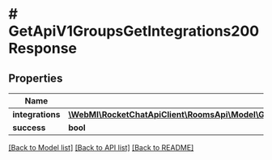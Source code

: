 # # GetApiV1GroupsGetIntegrations200Response

## Properties

Name | Type | Description | Notes
------------ | ------------- | ------------- | -------------
**integrations** | [**\WebMI\RocketChatApiClient\RoomsApi\Model\GetApiV1GroupsGetIntegrations200ResponseIntegrationsInner[]**](GetApiV1GroupsGetIntegrations200ResponseIntegrationsInner.md) |  | [optional]
**success** | **bool** |  | [optional]

[[Back to Model list]](../../README.md#models) [[Back to API list]](../../README.md#endpoints) [[Back to README]](../../README.md)
